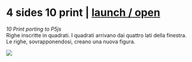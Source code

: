 # 4 sides 10 print | [launch / open](http://dsii-2016-unirsm.github.io/p5/10print/MCSotgiu/)



_10 Print porting to P5js_  
Righe inscritte in quadrati. I quadrati arrivano dai quattro lati della finestra.
Le righe, sovrapponendosi, creano una nuova figura.

![](http://i.imgur.com/4IAJG7M.jpg)
